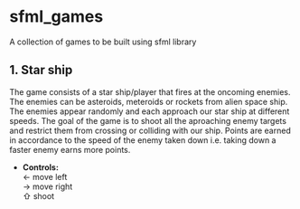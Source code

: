 # sfml_games
A collection of games to be built using sfml library

## 1. Star ship
The game consists of a star ship/player that fires at the oncoming enemies. The enemies can be asteroids,
meteroids or rockets from alien space ship. The enemies appear randomly and each approach our star ship at different
speeds. The goal of the game is to shoot all the aproaching enemy targets and restrict them from crossing
or colliding with our ship. Points are earned in accordance to the speed of the enemy taken down i.e. taking down
a faster enemy earns more points. 

* **Controls:**  
	&#8592; move left  
	&#8594; move right  
	&#8679; shoot